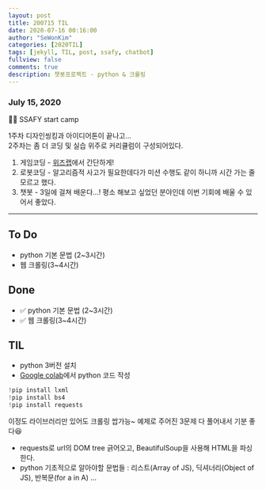 ```yaml
---
layout: post
title: 200715 TIL
date: 2020-07-16 00:16:00
author: "SeWonKim"
categories: [2020TIL]
tags: [jekyll, TIL, post, ssafy, chatbot]
fullview: false
comments: true
description: 챗봇프로젝트 - python & 크롤링
---
```


### July 15, 2020

👨‍💻 SSAFY start camp
 
 1주차 디자인씽킹과 아이디어톤이 끝나고...      
 2주차는 좀 더 코딩 및 실습 위주로 커리큘럼이 구성되어있다.

 1. 게임코딩 - [위즈랩](https://wizlab.net/)에서 간단하게!
 2. 로봇코딩 - 알고리즘적 사고가 필요한데다가 미션 수행도 같이 하니까 시간 가는 줄 모르고 했다.
 3. 챗봇 - 3일에 걸쳐 배운다...! 평소 해보고 싶었던 분야인데 이번 기회에 배울 수 있어서 좋았다.

---

## To Do

- python 기본 문법 (2~3시간)
- 웹 크롤링(3~4시간)

## Done

- ✅ python 기본 문법 (2~3시간)
- ✅ 웹 크롤링(3~4시간)


## TIL

- python 3버전 설치
- [Google colab](https://colab.research.google.com/notebooks/intro.ipynb)에서 python 코드 작성

```python
!pip install lxml
!pip install bs4
!pip install requests
```
이정도 라이브러리만 있어도 크롤링 쌉가능~ 예제로 주어진 3문제 다 풀어내서 기분 좋다😆

- requests로 url의 DOM tree 긁어오고, BeautifulSoup을 사용해 HTML을 파싱한다.
- python 기초적으로 알아야할 문법들 : 리스트(Array of JS), 딕셔너리(Object of JS), 반복문(for a in A) ...
